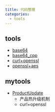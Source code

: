 ```yaml
---
title: 代码整理
categories: 
  - tools
---
```


## tools

+ [base64](https://github.com/fxliu/base64)
+ [base64_cpp](https://github.com/fxliu/cpp-base64)
+ [curl+openssl](https://github.com/fxliu/VCDemo/tree/master/NET/ProductUpdate)
+ [openssl+aes](https://github.com/fxliu/VCDemo/tree/master/NET/ProductUpdate)

## mytools

+ [ProductUpdate](https://github.com/fxliu/VCDemo/tree/master/NET/ProductUpdate)
  + 产品热升级机制
  + curl+openssl
